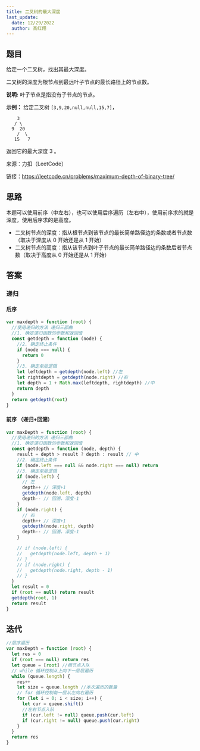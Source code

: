 ```yaml
---
title: 二叉树的最大深度
last_update:
  date: 12/29/2022
  author: 高红翔
---
```


## 题目

给定一个二叉树，找出其最大深度。

二叉树的深度为根节点到最远叶子节点的最长路径上的节点数。

**说明:** 叶子节点是指没有子节点的节点。

**示例：**
给定二叉树 `[3,9,20,null,null,15,7]`，

```
    3
   / \
  9  20
    /  \
   15   7
```

返回它的最大深度 3 。

来源：力扣（LeetCode）

链接：https://leetcode.cn/problems/maximum-depth-of-binary-tree/

## 思路

本题可以使用前序（中左右），也可以使用后序遍历（左右中），使用前序求的就是深度，使用后序求的是高度。

- 二叉树节点的深度：指从根节点到该节点的最长简单路径边的条数或者节点数（取决于深度从 0 开始还是从 1 开始）
- 二叉树节点的高度：指从该节点到叶子节点的最长简单路径边的条数后者节点数（取决于高度从 0 开始还是从 1 开始）

## 答案

### 递归

#### 后序

```js
var maxdepth = function (root) {
  //使用递归的方法 递归三部曲
  //1. 确定递归函数的参数和返回值
  const getdepth = function (node) {
    //2. 确定终止条件
    if (node === null) {
      return 0
    }
    //3. 确定单层逻辑
    let leftdepth = getdepth(node.left) //左
    let rightdepth = getdepth(node.right) //右
    let depth = 1 + Math.max(leftdepth, rightdepth) //中
    return depth
  }
  return getdepth(root)
}
```

#### 前序 （递归+回溯）

```js
var maxDepth = function (root) {
  //使用递归的方法 递归三部曲
  //1. 确定递归函数的参数和返回值
  const getdepth = function (node, depth) {
    result = depth > result ? depth : result // 中
    //2. 确定终止条件
    if (node.left === null && node.right === null) return
    //3. 确定单层逻辑
    if (node.left) {
      // 左
      depth++ // 深度+1
      getdepth(node.left, depth)
      depth-- // 回溯，深度-1
    }
    if (node.right) {
      // 右
      depth++ // 深度+1
      getdepth(node.right, depth)
      depth-- // 回溯，深度-1
    }

    // if (node.left) {
    //   getdepth(node.left, depth + 1)
    // }
    // if (node.right) {
    //   getdepth(node.right, depth - 1)
    // }
  }
  let result = 0
  if (root == null) return result
  getdepth(root, 1)
  return result
}
```

## 迭代

```js
//层序遍历
var maxDepth = function (root) {
  let res = 0
  if (root === null) return res
  let queue = [root] //根节点入队
  // while 循环控制从上向下一层层遍历
  while (queue.length) {
    res++
    let size = queue.length //本次遍历的数量
    // for 循环控制每一层从左向右遍历
    for (let i = 0; i < size; i++) {
      let cur = queue.shift()
      //左右节点入队
      if (cur.left != null) queue.push(cur.left)
      if (cur.right != null) queue.push(cur.right)
    }
  }
  return res
}
```
